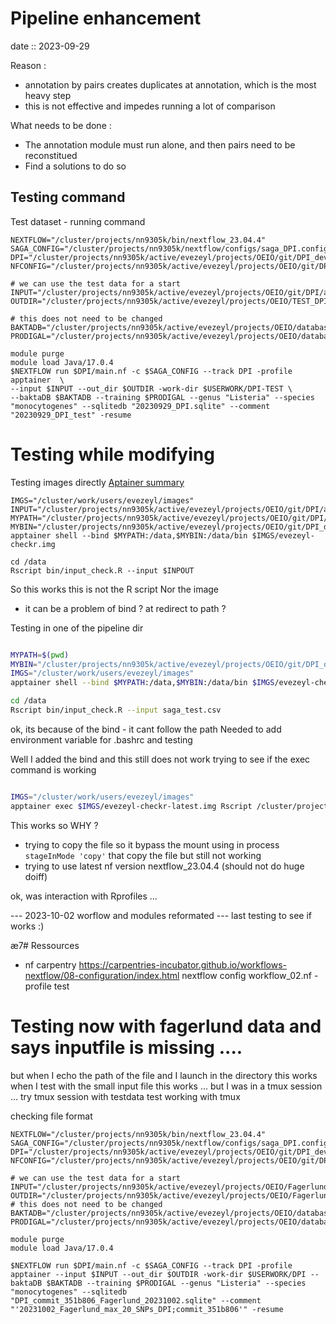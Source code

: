 # Pipeline enhancement 
date :: 2023-09-29 

Reason : 
- annotation by pairs creates duplicates at annotation, which is the most heavy step
- this is not effective and impedes running a lot of comparison 

What needs to be done : 
- The annotation module must run alone, and then pairs need to be reconstitued 
- Find a solutions to do so

## Testing command 
Test dataset - running command 

```shell 
NEXTFLOW="/cluster/projects/nn9305k/bin/nextflow_23.04.4"
SAGA_CONFIG="/cluster/projects/nn9305k/nextflow/configs/saga_DPI.config"
DPI="/cluster/projects/nn9305k/active/evezeyl/projects/OEIO/git/DPI_dev/DPI"
NFCONFIG="/cluster/projects/nn9305k/active/evezeyl/projects/OEIO/git/DPI_dev/DPI/nextflow.config"

# we can use the test data for a start
INPUT="/cluster/projects/nn9305k/active/evezeyl/projects/OEIO/git/DPI/assets/data/saga_test.csv"
OUTDIR="/cluster/projects/nn9305k/active/evezeyl/projects/OEIO/TEST_DPI/enhancement"

# this does not need to be changed
BAKTADB="/cluster/projects/nn9305k/active/evezeyl/projects/OEIO/databases/bakta/db"
PRODIGAL="/cluster/projects/nn9305k/active/evezeyl/projects/OEIO/databases/Listeria_monocytogenes.trn"

module purge
module load Java/17.0.4
$NEXTFLOW run $DPI/main.nf -c $SAGA_CONFIG --track DPI -profile apptainer  \
--input $INPUT --out_dir $OUTDIR -work-dir $USERWORK/DPI-TEST \
--baktaDB $BAKTADB --training $PRODIGAL --genus "Listeria" --species "monocytogenes" --sqlitedb "20230929_DPI.sqlite" --comment "20230929_DPI_test" -resume
```

# Testing while modifying 
Testing images directly 
[Aptainer summary](https://hsf-training.github.io/hsf-training-singularity-webpage/07-file-sharing/#:~:text=By%20default%2C%20Apptainer%20binds%3A%201%20The%20user%E2%80%99s%20home,configuration%2C%20it%20may%20vary%20from%20site%20to%20site.)
```shell 
IMGS="/cluster/work/users/evezeyl/images"
INPUT="/cluster/projects/nn9305k/active/evezeyl/projects/OEIO/git/DPI/assets/data/saga_test.csv"
MYPATH="/cluster/projects/nn9305k/active/evezeyl/projects/OEIO/git/DPI/assets/data" 
MYBIN="/cluster/projects/nn9305k/active/evezeyl/projects/OEIO/git/DPI_dev/DPI/bin"
apptainer shell --bind $MYPATH:/data,$MYBIN:/data/bin $IMGS/evezeyl-checkr.img 

cd /data 
Rscript bin/input_check.R --input $INPOUT
```
So this works this is not the R script Nor the image 
- it can be a problem of bind ? at redirect to path ? 

Testing in one of the pipeline dir 

```bash 

MYPATH=$(pwd)
MYBIN="/cluster/projects/nn9305k/active/evezeyl/projects/OEIO/git/DPI_dev/DPI/bin"
IMGS="/cluster/work/users/evezeyl/images"
apptainer shell --bind $MYPATH:/data,$MYBIN:/data/bin $IMGS/evezeyl-checkr-latest.img 

cd /data 
Rscript bin/input_check.R --input saga_test.csv
```
ok, its because of the bind - it cant follow the path 
Needed to add environment variable for .bashrc and testing

Well I added the bind and this still does not work 
trying to see if the exec command is working

```bash 

IMGS="/cluster/work/users/evezeyl/images"
apptainer exec $IMGS/evezeyl-checkr-latest.img Rscript /cluster/projects/nn9305k/active/evezeyl/projects/OEIO/git/DPI_dev/DPI/bin/input_check.R --input saga_test.csv
```

This works so WHY ? 

- trying to copy the file so it bypass the mount using in process `  stageInMode 'copy'` that copy the file but still not working
- trying to use latest nf version nextflow_23.04.4 (should not do huge doiff)

ok, was interaction with Rprofiles ... 

--- 2023-10-02 worflow and modules reformated --- last testing to see if works :) 


æ7# Ressources
- nf carpentry https://carpentries-incubator.github.io/workflows-nextflow/08-configuration/index.html 
nextflow config workflow_02.nf -profile test

# Testing now with fagerlund data and says inputfile is missing .... 
but when I echo the path of the file and I launch in the directory this works 
when I test with the small input file this works ... 
but I was in a tmux session ... try tmux session with testdata 
test working with tmux 



checking file format 

```shell
NEXTFLOW="/cluster/projects/nn9305k/bin/nextflow_23.04.4"
SAGA_CONFIG="/cluster/projects/nn9305k/nextflow/configs/saga_DPI.config"
DPI="/cluster/projects/nn9305k/active/evezeyl/projects/OEIO/git/DPI_dev/DPI"
NFCONFIG="/cluster/projects/nn9305k/active/evezeyl/projects/OEIO/git/DPI_dev/DPI/nextflow.config"

# we can use the test data for a start
INPUT="/cluster/projects/nn9305k/active/evezeyl/projects/OEIO/Fagerlund_data/DPI/input_twentysnps.csv"
OUTDIR="/cluster/projects/nn9305k/active/evezeyl/projects/OEIO/Fagerlund_data/DPI/output_20231002"
# this does not need to be changed
BAKTADB="/cluster/projects/nn9305k/active/evezeyl/projects/OEIO/databases/bakta/db"
PRODIGAL="/cluster/projects/nn9305k/active/evezeyl/projects/OEIO/databases/Listeria_monocytogenes.trn"

module purge
module load Java/17.0.4

$NEXTFLOW run $DPI/main.nf -c $SAGA_CONFIG --track DPI -profile apptainer --input $INPUT --out_dir $OUTDIR -work-dir $USERWORK/DPI --baktaDB $BAKTADB --training $PRODIGAL --genus "Listeria" --species "monocytogenes" --sqlitedb "DPI_commit_351b806_Fagerlund_20231002.sqlite" --comment "'20231002_Fagerlund_max_20_SNPs_DPI;commit_351b806'" -resume
```